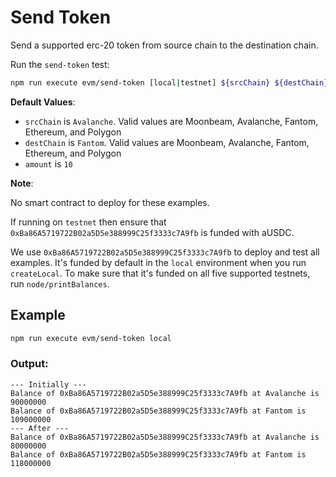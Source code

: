 # Send Token

Send a supported erc-20 token from source chain to the destination chain.

Run the `send-token` test:

```bash
npm run execute evm/send-token [local|testnet] ${srcChain} ${destChain} ${amount}
```

**Default Values**:

-   `srcChain` is `Avalanche`. Valid values are Moonbeam, Avalanche, Fantom, Ethereum, and Polygon
-   `destChain` is `Fantom`. Valid values are Moonbeam, Avalanche, Fantom, Ethereum, and Polygon
-   `amount` is `10`

**Note**:

No smart contract to deploy for these examples.

If running on `testnet` then ensure that `0xBa86A5719722B02a5D5e388999C25f3333c7A9fb` is funded with aUSDC.

We use `0xBa86A5719722B02a5D5e388999C25f3333c7A9fb` to deploy and test all examples. It's funded by default in the `local` environment when you run `createLocal`. To make sure that it's funded on all five supported testnets, run `node/printBalances`.

## Example

```bash
npm run execute evm/send-token local
```

### Output:

```
--- Initially ---
Balance of 0xBa86A5719722B02a5D5e388999C25f3333c7A9fb at Avalanche is 90000000
Balance of 0xBa86A5719722B02a5D5e388999C25f3333c7A9fb at Fantom is 109000000
--- After ---
Balance of 0xBa86A5719722B02a5D5e388999C25f3333c7A9fb at Avalanche is 80000000
Balance of 0xBa86A5719722B02a5D5e388999C25f3333c7A9fb at Fantom is 118000000
```

